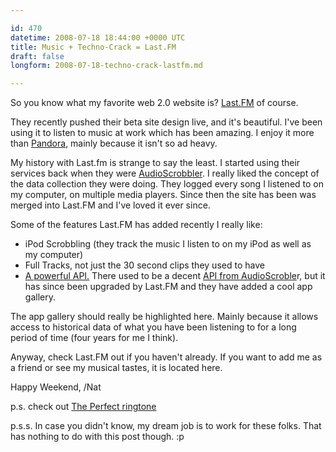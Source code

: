 ```yaml
---

id: 470
datetime: 2008-07-18 18:44:00 +0000 UTC
title: Music + Techno-Crack = Last.FM
draft: false
longform: 2008-07-18-techno-crack-lastfm.md

---
```


So you know what my favorite web 2.0 website is? <a title="Last.FM" href="http://last.fm" target="_blank">Last.FM</a> of course.

They recently pushed their beta site design live, and it's beautiful. I've been using it to listen to music at work which has been amazing. I enjoy it more than <a href="http://www.pandora.com/">Pandora</a>, mainly because it isn't so ad heavy.

My history with Last.fm is strange to say the least. I started using their services back when they were <a href="http://www.audioscrobbler.net/">AudioScrobbler</a>. I really liked the concept of the data collection they were doing. They logged every song I listened to on my computer, on multiple media players. Since then the site has been was merged into Last.FM and I've loved it ever since.

Some of the features Last.FM has added recently I really like:
<ul>
	<li>iPod Scrobbling (they track the music I listen to on my iPod as well as my computer)</li>
	<li>Full Tracks, not just the 30 second clips they used to have</li>
	<li><a href="http://build.last.fm/">A powerful API.</a> There used to be a decent <a href="http://www.audioscrobbler.net/data/">API from AudioScroble</a>r, but it has since been upgraded by Last.FM and they have added a cool app gallery.</li>
</ul>
The app gallery should really be highlighted here. Mainly because it allows access to historical data of what you have been listening to for a long period of time (four years for me I think).

Anyway, check Last.FM out if you haven't already. If you want to add me as a friend or see my musical tastes, it is located here.

Happy Weekend,
/Nat

p.s. check out <a href="http://meyerweb.com/eric/thoughts/2008/05/05/the-really-perfect-ringtone/">The Perfect ringtone</a>

p.s.s. In case you didn't know, my dream job is to work for these folks. That has nothing to do with this post though. :p

